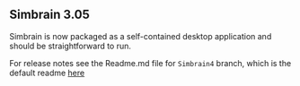 ## Simbrain 3.05

Simbrain is now packaged as a self-contained desktop application and should be straightforward to run.

For release notes see the Readme.md file for `Simbrain4` branch, which is the default readme 
[here](https://github.com/simbrain/simbrain/tree/Simbrain4)